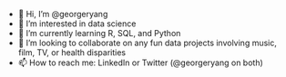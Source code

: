 - 👋 Hi, I’m @georgeryang
- 👀 I’m interested in data science
- 🌱 I’m currently learning R, SQL, and Python
- 💞️ I’m looking to collaborate on any fun data projects involving music, film, TV, or health disparities
- 📫 How to reach me: LinkedIn or Twitter (@georgeryang on both)

<!---
georgeryang/georgeryang is a ✨ special ✨ repository because its `README.md` (this file) appears on your GitHub profile.
You can click the Preview link to take a look at your changes.
--->
